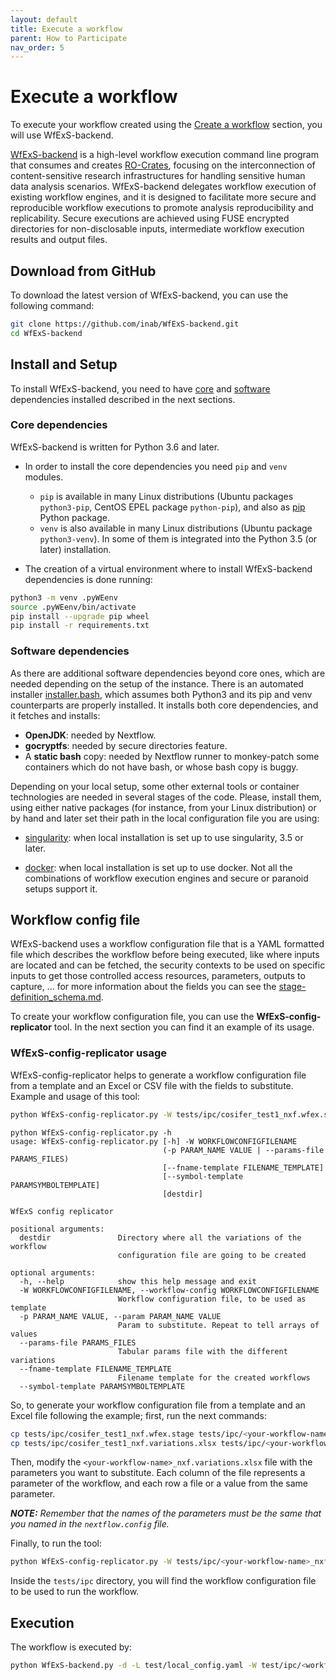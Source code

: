 ```yaml
---
layout: default
title: Execute a workflow
parent: How to Participate
nav_order: 5
---
```


# Execute a workflow

To execute your workflow created using the [Create a workflow](../create_workflow) section,
you will use WfExS-backend.

[WfExS-backend](https://github.com/inab/WfExS-backend) is a high-level workflow execution command line program that 
consumes and creates [RO-Crates](https://www.researchobject.org/ro-crate/#what-is-ro-crate), focusing on the 
interconnection of content-sensitive research infrastructures for handling sensitive human data analysis scenarios. 
WfExS-backend delegates workflow execution of existing workflow engines, and it is designed to facilitate more secure 
and reproducible workflow executions to promote analysis reproducibility and replicability. Secure executions are 
achieved using FUSE encrypted directories for non-disclosable inputs, intermediate workflow execution results and 
output files. 

## Download from GitHub

To download the latest version of WfExS-backend, you can use the following command:

```bash
git clone https://github.com/inab/WfExS-backend.git
cd WfExS-backend
```

## Install and Setup

To install WfExS-backend, you need to have [core](#core) and [software](#software) dependencies installed described in the next sections.

### Core dependencies <a name="core"></a>

WfExS-backend is written for Python 3.6 and later.

* In order to install the core dependencies you need `pip` and `venv` modules.
  - `pip` is available in many Linux distributions (Ubuntu packages `python3-pip`, CentOS EPEL package `python-pip`), 
  and also as [pip](https://pip.pypa.io/en/stable/) Python package.
  - `venv` is also available in many Linux distributions (Ubuntu package `python3-venv`). In some of them is integrated 
  into the Python 3.5 (or later) installation.

* The creation of a virtual environment where to install WfExS-backend dependencies is done running:
  
```bash
python3 -m venv .pyWEenv
source .pyWEenv/bin/activate
pip install --upgrade pip wheel
pip install -r requirements.txt
```

### Software dependencies <a name="software"></a>

As there are additional software dependencies beyond core ones, which are needed depending on the setup of the instance. 
There is an automated installer [installer.bash](https://github.com/inab/WfExS-backend/blob/main/installer.bash), which 
assumes both Python3 and its pip and venv counterparts are properly installed. It installs both core dependencies, and 
it fetches and installs:

  * **OpenJDK**: needed by Nextflow.
  * **gocryptfs**: needed by secure directories feature.
  * A **static bash** copy: needed by Nextflow runner to monkey-patch some containers which do not have bash, or whose 
bash copy is buggy.

Depending on your local setup, some other external tools or container technologies are needed in several stages of the 
code. Please, install them, using either native packages (for instance, from your Linux distribution) or by hand and 
later set their path in the local configuration file you are using:

* [singularity](https://sylabs.io/singularity/): when local installation is set up to use singularity, 3.5 or later.
  
* [docker](https://www.docker.com/): when local installation is set up to use docker. Not all the combinations of 
workflow execution engines and secure or paranoid setups support it.
  
## Workflow config file

WfExS-backend uses a workflow configuration file that is a YAML formatted file which describes the workflow before 
being executed, like where inputs are located and can be fetched, the security contexts to be used on specific 
inputs to get those controlled access resources, parameters, outputs to capture, ... for more information about
the fields you can see the [stage-definition_schema.md](https://github.com/inab/WfExS-backend/blob/main/docs/schemas/stage-definition_schema.md).

To create your workflow configuration file, you can use the **WfExS-config-replicator** tool. 
In the next section you can find it an example of its usage.

### WfExS-config-replicator usage 

WfExS-config-replicator helps to generate a workflow configuration file from a template and an Excel or CSV file with 
the fields to substitute. Example and usage of this tool:

```bash
python WfExS-config-replicator.py -W tests/ipc/cosifer_test1_nxf.wfex.stage --params-file tests/ipc/cosifer_test1_nxf.variations.xlsx tests/generated
```

```
python WfExS-config-replicator.py -h
usage: WfExS-config-replicator.py [-h] -W WORKFLOWCONFIGFILENAME
                                  (-p PARAM_NAME VALUE | --params-file PARAMS_FILES)
                                  [--fname-template FILENAME_TEMPLATE]
                                  [--symbol-template PARAMSYMBOLTEMPLATE]
                                  [destdir]

WfExS config replicator

positional arguments:
  destdir               Directory where all the variations of the workflow
                        configuration file are going to be created

optional arguments:
  -h, --help            show this help message and exit
  -W WORKFLOWCONFIGFILENAME, --workflow-config WORKFLOWCONFIGFILENAME
                        Workflow configuration file, to be used as template
  -p PARAM_NAME VALUE, --param PARAM_NAME VALUE
                        Param to substitute. Repeat to tell arrays of values
  --params-file PARAMS_FILES
                        Tabular params file with the different variations
  --fname-template FILENAME_TEMPLATE
                        Filename template for the created workflows
  --symbol-template PARAMSYMBOLTEMPLATE
```

So, to generate your workflow configuration file from a template and an Excel file following the example; first, run 
the next commands: 

```bash
cp tests/ipc/cosifer_test1_nxf.wfex.stage tests/ipc/<your-workflow-name>_nxf.wfex.stage
cp tests/ipc/cosifer_test1_nxf.variations.xlsx tests/ipc/<your-workflow-name>_nxf.variations.xlsx
```

Then, modify the `<your-workflow-name>_nxf.variations.xlsx` file with the parameters you want to substitute. Each column 
of the file represents a parameter of the workflow, and each row a file or a value from the same parameter. 

_**NOTE:** Remember that the names of the parameters must be the same that you named in the `nextflow.config` file._

Finally, to run the tool:

```bash
python WfExS-config-replicator.py -W tests/ipc/<your-workflow-name>_nxf.wfex.stage --params-file tests/ipc/<your-workflow-name>_nxf.variations.xlsx tests/ipc
```

Inside the `tests/ipc` directory, you will find the workflow configuration file to be used to run the workflow.

## Execution

The workflow is executed by:

```bash
python WfExS-backend.py -d -L test/local_config.yaml -W test/ipc/<workflow-name>_execution_nxf.wfex.stage execute
```